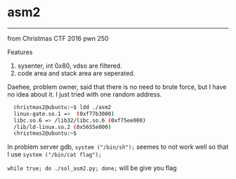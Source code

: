 # asm2
-----------------------------
from Christmas CTF 2016
pwn 250

Features  
1. sysenter, int 0x80, vdso are filtered.
2. code area and stack area are seperated.

Daehee, problem owner, said that there is no need to brute force, but I have no idea about it. 
I just tried with one random address.

```bash
  christmas2@ubuntu:~$ ldd ./asm2
  linux-gate.so.1 =>  (0xf77b3000)
  libc.so.6 => /lib32/libc.so.6 (0xf75ee000)
  /lib/ld-linux.so.2 (0x5655e000)
  christmas2@ubuntu:~$
```

In problem server gdb, `system ("/bin/sh");` seemes to not work well so that I use `system ("/bin/cat flag");`

` while true; do ./sol_asm2.py; done; ` will be give you flag





